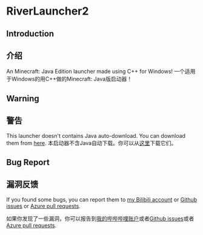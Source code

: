 # RiverLauncher2

## Introduction
## 介绍

An Minecraft: Java Edition launcher made using C++ for Windows! 
一个适用于Windows的用C++做的Minecraft: Java版启动器！

## Warning
## 警告

This launcher doesn't contains Java auto-download. You can download them from [here](https://adoptium.net). 
本启动器不含Java自动下载。你可以从[这里](https://adoptium.net)下载它们。

## Bug Report
## 漏洞反馈

If you found some bugs, you can report them to [my Bilibili account](https://message.bilibili.com/?#/whisper/mid521877155) or [Github issues](https://github.com/Zhichii/RiverLauncher2-RvFr/issues/new) or [Azure pull requests](https://dev.azure.com/HillStudio/_git/RiverLauncher2/pullrequests).

如果你发现了一些漏洞，你可以报告到[我的哔哔哔哩账户](https://message.bilibili.com/?#/whisper/mid521877155)或者[Github issues](https://github.com/Zhichii/RiverLauncher2-RvFr/issues/new)或者[Azure pull requests](https://dev.azure.com/HillStudio/_git/RiverLauncher2/pullrequests).